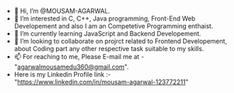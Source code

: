 - 👋 Hi, I’m @MOUSAM-AGARWAL.
- 👀 I’m interested in C, C++, Java programming, Front-End Web Developement and also I am an Competetive Programming enthaist.
- 🌱 I’m currently learning JavaScript and Backend Developement.
- 💞️ I’m looking to collaborate on projrct related to Frontend Developement, about Coding part any other respective task suitable to my skills.
- 📫 For reaching to me, Please E-mail me at - "agarwalmousamedu360@gmail.com".
- Here is my Linkedin Profile link :- "https://www.linkedin.com/in/mousam-agarwal-123772211"

<!---
MOUSAM-AGARWAL/MOUSAM-AGARWAL is a ✨ special ✨ repository because its `README.md` (this file) appears on your GitHub profile.
You can click the Preview link to take a look at your changes.
--->
